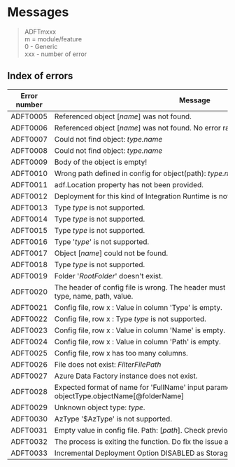 # Messages 

> ADFTmxxx  
m = module/feature  
0 - Generic  
xxx - number of error


## Index of errors

Error number | Message
-- | --
ADFT0005 | Referenced object [*name*] was not found.
ADFT0006 | Referenced object [*name*] was not found. No error raised as user wanted to carry on.
ADFT0007 | Could not find object: *type.name*
ADFT0008 | Could not find object: *type.name*
ADFT0009 | Body of the object is empty!
ADFT0010 | Wrong path defined in config for object(path): *type.name*(*properties.path*)"
ADFT0011 | adf.Location property has not been provided.
ADFT0012 | Deployment for this kind of Integration Runtime is not supported yet.
ADFT0013 | Type *type* is not supported.
ADFT0014 | Type *type* is not supported.
ADFT0015 | Type *type* is not supported.
ADFT0016 | Type '*type*' is not supported.
ADFT0017 | Object [*name*] could not be found.
ADFT0018 | Type *type* is not supported.
ADFT0019 | Folder '*RootFolder*' doesn't exist.
ADFT0020 | The header of config file is wrong. The header must have only 4 columns named: type, name, path, value.
ADFT0021 | Config file, row x : Value in column 'Type' is empty.
ADFT0022 | Config file, row x : Type *type* is not supported.
ADFT0023 | Config file, row x : Value in column 'Name' is empty.
ADFT0024 | Config file, row x : Value in column 'Path' is empty.
ADFT0025 | Config file, row x has too many columns.
ADFT0026 | File does not exist: *FilterFilePath*
ADFT0027 | Azure Data Factory instance does not exist.
ADFT0028 | Expected format of name for 'FullName' input parameter is: objectType.objectName[@folderName]
ADFT0029 | Unknown object type: *type*.
ADFT0030 | AzType '$AzType' is not supported.
ADFT0031 | Empty value in config file. Path: [*path*]. Check previous warnings.
ADFT0032 | The process is exiting the function. Do fix the issue and run again.
ADFT0033 | Incremental Deployment Option DISABLED as Storage Uri is not provided.